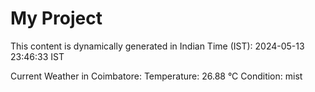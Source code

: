 # My Project

This content is dynamically generated in Indian Time (IST): 2024-05-13 23:46:33 IST


Current Weather in Coimbatore:
Temperature: 26.88 °C
Condition: mist

